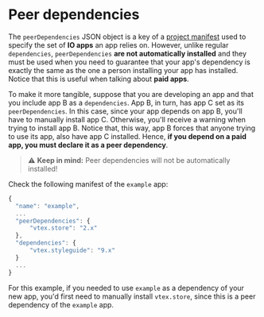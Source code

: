 # Peer dependencies

The `peerDependencies` JSON object is a key of a [project manifest](#Manifest) used to specify the set of **IO apps** an app relies on. However, unlike regular `dependencies`, `peerDependencies` **are not automatically installed** and they must be used when you need to guarantee that your app's dependency is exactly the same as the one a person installing your app has installed. Notice that this is useful when talking about **paid apps**.

To make it more tangible, suppose that you are developing an app and that you include app B as a `dependencies`. App B, in turn, has app C set as its `peerDependencies`. In this case, since your app depends on app B, you'll have to manually install app C. Otherwise, you'll receive a warning when trying to install app B. Notice that, this way, app B forces that anyone trying to use its app, also have app C installed. Hence, **if you depend on a paid app, you must declare it as a peer dependency**. 

> :warning: **Keep in mind:** Peer dependencies will not be automatically installed!

Check the following manifest of the `example` app:

```javascript
{
  "name": "example",  
  ...
  "peerDependencies": {
      "vtex.store": "2.x"
  },
  "dependencies": {
      "vtex.styleguide": "9.x"
  }
  ...
}
```

For this example, if you needed to use `example` as a dependency of your new app, you'd first need to manually install `vtex.store`, since this is a peer dependency of the `example` app. 
